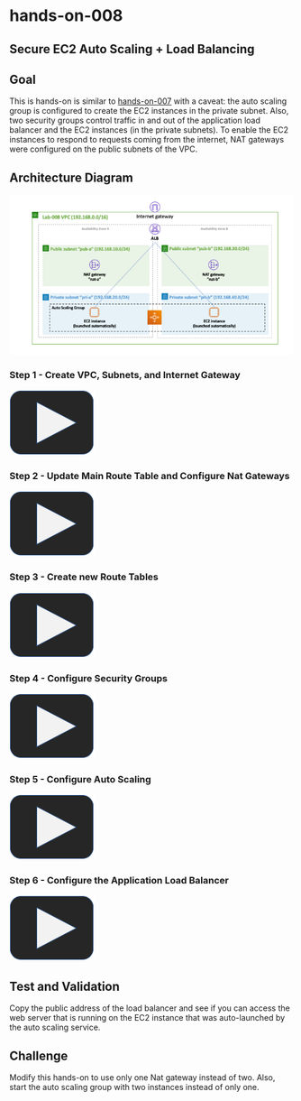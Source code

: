 # hands-on-008

## Secure EC2 Auto Scaling + Load Balancing


## Goal
This is hands-on is similar to [hands-on-007](../hands-on-007) with a caveat: the auto scaling group is configured to create the EC2 instances in the private subnet. Also, two security groups control traffic in and out of the application load balancer and the EC2 instances (in the private subnets). To enable the EC2 instances to respond to requests coming from the internet, NAT gateways were configured on the public subnets of the VPC.

## Architecture Diagram

![hands-on-008-arch-01](images/hands-on-008-arch-01.png)

### Step 1 - Create VPC, Subnets, and Internet Gateway

[![play button](../images/play.png)](https://youtu.be/mdeJwTgYISM)

### Step 2 - Update Main Route Table and Configure Nat Gateways

[![play button](../images/play.png)](https://youtu.be/WGmnhG2776w)

### Step 3 - Create new Route Tables

[![play button](../images/play.png)](https://youtu.be/iRKn6E9oAkw)

### Step 4 - Configure Security Groups

[![play button](../images/play.png)](https://youtu.be/1rHmipkioz8)

### Step 5 - Configure Auto Scaling

[![play button](../images/play.png)](https://youtu.be/Y9TsaUH-j94)

### Step 6 - Configure the Application Load Balancer

[![play button](../images/play.png)](https://youtu.be/erKmAX9E6dI)

## Test and Validation
Copy the public address of the load balancer and see if you can access the web server that is running on the EC2 instance that was auto-launched by the auto scaling service.

## Challenge
Modify this hands-on to use only one Nat gateway instead of two. Also, start the auto scaling group with two instances instead of only one.
